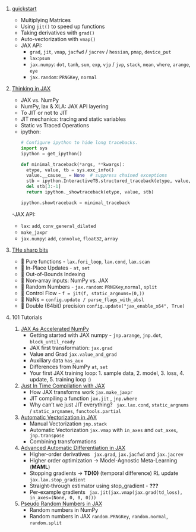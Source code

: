 1. [quickstart](quickstart.ipynb)
   - Multiplying Matrices
   - Using `jit()` to speed up functions
   - Taking derivatives with `grad()`
   - Auto-vectorization with `vmap()`
   - JAX API: 
     - `grad`, `jit`, `vmap`, `jacfwd` / `jacrev` / `hessian`, `pmap`, `device_put`
     - `lax`:`psum`
     - `jax.numpy`: `dot`, `tanh`, `sum`, `exp`, `vjp` / `jvp`, `stack`, `mean`, `where`, `arange`, `eye`
     - `jax.random`: `PRNGKey`, `normal`


2. [Thinking in JAX](thinking_in_jax.ipynb)
   - JAX vs. NumPy
   - NumPy, lax & XLA: JAX API layering
   - To JIT or not to JIT
   - JIT mechanics: tracing and static variables
   - Static vs Traced Operations
   - ipython:
     ```python
     # Configure ipython to hide long tracebacks.
     import sys
     ipython = get_ipython()

     def minimal_traceback(*args, **kwargs):
       etype, value, tb = sys.exc_info()
       value.__cause__ = None  # suppress chained exceptions
       stb = ipython.InteractiveTB.structured_traceback(etype, value, tb)
       del stb[3:-1]
       return ipython._showtraceback(etype, value, stb)

     ipython.showtraceback = minimal_traceback
     ``` 
   -JAX API:
     - `lax`: `add`, `conv_general_dilated`
     - `make_jaxpr`
     - `jax.numpy`: `add`, `convolve`, `float32`, `array`

3. [THe sharp bits](Common_Gotchas_in_JAX.ipynb)
   - 🔪 Pure functions - `lax.fori_loop`, `lax.cond`, `lax.scan`
   - 🔪 In-Place Updates - `at`, `set`
   - 🔪 Out-of-Bounds Indexing
   - 🔪 Non-array inputs: NumPy vs. JAX
   - 🔪 Random Numbers - `jax.random`: `PRNGKey`,`normal`, `split`
   - 🔪 Control Flow - `f = jit(f, static_argnums=(0,))`
   - 🔪 NaNs = `config.update / parse_flags_with_absl`
   - 🔪 Double (64bit) precision `config.update("jax_enable_x64", True)`

4. 101 Tutorials
   1. [JAX As Accelerated NumPy](101_tutorials/01-jax-basics.ipynb)
      -  Getting started with JAX numpy - `jnp.arange`, `jnp.dot`, `block_until_ready`
      -  JAX first transformation: `jax.grad`
      -  Value and Grad `jax.value_and_grad`
      -  Auxiliary data `has_aux`
      -  Differences from NumPy `at`, `set`
      -  Your first JAX training loop: 1. sample data, 2. model, 3. loss, 4. update, 5. training loop :)
   2. [Just In Time Compilation with JAX](101_tutorials/02-jitting.ipynb)
      - How JAX transforms work `jax.make_jaxpr`
      - JIT compiling a function `jax.jit` , `jnp.where`
      - Why can’t we just JIT everything? ` jax.lax.cond`,  `static_argnums` / `static_argnames`, `functools.partial`
   3. [Automatic Vectorization in JAX](101_tutorials/03-vectorization.ipynb)
      - Manual Vectorization `jnp.stack`
      - Automatic Vectorization `jax.vmap` with `in_axes` and `out_axes`, ` jnp.transpose`
      - Combining transformations 
   4. [Advanced Automatic Differentiation in JAX](101_tutorials/04-advanced-autodiff.ipynb)
      - Higher-order derivatives ` jax.grad`, `jax.jacfwd` and `jax.jacrev`
      - Higher order optimization -> Model-Agnostic Meta-Learning (**MAML**)
      - Stopping gradients -> **TD(0)** (temporal difference) RL update `jax.lax.stop_gradient`
      - Straight-through estimator using stop_gradient - **???**
      - Per-example gradients ` jax.jit(jax.vmap(jax.grad(td_loss), in_axes=(None, 0, 0, 0)))`
   5. [Pseudo Random Numbers in JAX](101_tutorials/05-random-numbers.ipynb)
      - Random numbers in NumPy
      - Random numbers in JAX `random.PRNGKey`, `random.normal`, `random.split`